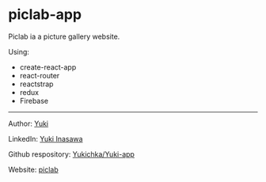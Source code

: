 # piclab-app


Piclab ia a picture gallery website.

Using:
- create-react-app
- react-router
- reactstrap
- redux
- Firebase

--------------------

Author: [Yuki](https://github.com/Yukichka) 

LinkedIn: [Yuki Inasawa](https://www.linkedin.com/in/yuki-inasawa)

Github respository: [Yukichka/Yuki-app](https://github.com/Yukichka/piclab-app)

Website: [piclab](https://piclab-a968c.firebaseapp.com)
